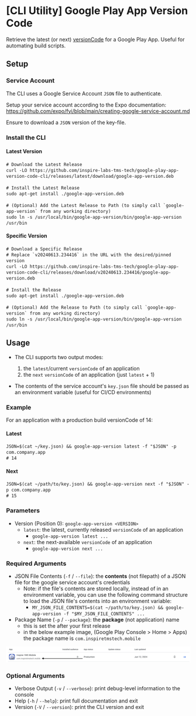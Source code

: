 # [CLI Utility] Google Play App Version Code

Retrieve the latest (or next) [versionCode](https://developer.android.com/studio/publish/versioning#versioningsettings) for a Google Play App. Useful for automating build scripts.

## Setup

### Service Account

The CLI uses a Google Service Account `JSON` file to authenticate. 

Setup your service account according to the Expo documentation: https://github.com/expo/fyi/blob/main/creating-google-service-account.md

Ensure to download a `JSON` version of the key-file.

### Install the CLI

#### Latest Version

```shell
# Download the Latest Release
curl -LO https://github.com/inspire-labs-tms-tech/google-play-app-version-code-cli/releases/latest/download/google-app-version.deb

# Install the Latest Release
sudo apt-get install ./google-app-version.deb

# (Optional) Add the Latest Release to Path (to simply call `google-app-version` from any working directory)
sudo ln -s /usr/local/bin/google-app-version/bin/google-app-version /usr/bin
```

#### Specific Version

```shell
# Download a Specific Release
# Replace `v20240613.234416` in the URL with the desired/pinned version
curl -LO https://github.com/inspire-labs-tms-tech/google-play-app-version-code-cli/releases/download/v20240613.234416/google-app-version.deb

# Install the Release
sudo apt-get install ./google-app-version.deb

# (Optional) Add the Release to Path (to simply call `google-app-version` from any working directory)
sudo ln -s /usr/local/bin/google-app-version/bin/google-app-version /usr/bin
```

## Usage

- The CLI supports two output modes:

  1. the `latest`/current `versionCode` of an application
  2. the `next` `versionCode` of an application (just `latest` + 1)

- The contents of the service account's `key.json` file should be passed as an environment variable (useful for CI/CD environments)

### Example

For an application with a production build versionCode of 14:

#### Latest

```shell
JSON=$(cat ~/key.json) && google-app-version latest -f "$JSON" -p com.company.app
# 14
```

#### Next

```shell
JSON=$(cat ~/path/to/key.json) && google-app-version next -f "$JSON" -p com.company.app
# 15
```

### Parameters

- Version (Position 0): `google-app-version <VERSION>`
  - `latest`: the latest, currently released `versionCode` of an application
    - `google-app-version latest ...`
  - `next`: the next-available `versionCode` of an application
    - `google-app-version next ...`

### Required Arguments

- JSON File Contents (`-f` / `--file`): the **contents** (not filepath) of a JSON file for the google service account's credentials
  - Note: if the file's contents are stored locally, instead of in an environment variable, you can use the following command structure to load the JSON file's contents into an environment variable:
    - `MY_JSON_FILE_CONTENTS=$(cat ~/path/to/key.json) && google-app-version -f "$MY_JSON_FILE_CONTENTS" ...`
- Package Name (`-p` / `--package`): the **package** (not application) name
  - this is set the after your first release
  - in the below example image, (Google Play Console > Home > Apps) the package name is `com.inspiretmstech.mobile`

![](./docs/package-name.png)

### Optional Arguments

- Verbose Output (`-v` / `--verbose`): print debug-level information to the console
- Help (`-h` / `--help`): print full documentation and exit
- Version (`-V` / `--version`): print the CLI version and exit
